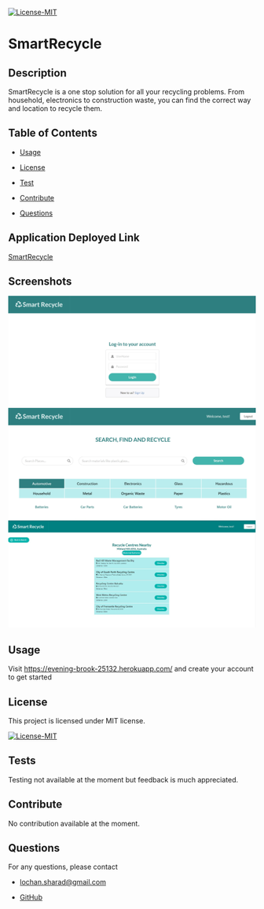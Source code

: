 [![License-MIT](https://img.shields.io/badge/license-MIT-green)](https://opensource.org/licenses/MIT)

# SmartRecycle

## Description

SmartRecycle is a one stop solution for all your recycling problems. From household, electronics to construction waste, you can find the correct way and location to recycle them.

## Table of Contents

- [Usage](#usage)

- [License](#license)

- [Test](#tests)

- [Contribute](#contribute)

- [Questions](#questions)

## Application Deployed Link

[SmartRecycle](https://evening-brook-25132.herokuapp.com/)

## Screenshots

![SmartRecycle-login](./assets/images/smartRecycle-login.jpg)
![SmartRecycle-home](./assets/images/smartRecycle-home.jpg)
![SmartRecycle-results](./assets/images/smartRecycle-results.jpg)

## Usage

Visit https://evening-brook-25132.herokuapp.com/ and create your account to get started

## License

This project is licensed under MIT license.

[![License-MIT](https://img.shields.io/badge/license-MIT-green)](https://opensource.org/licenses/MIT)

## Tests

Testing not available at the moment but feedback is much appreciated.

## Contribute

No contribution available at the moment.

## Questions

For any questions, please contact

- lochan.sharad@gmail.com

- [GitHub](https://github.com/best15)
